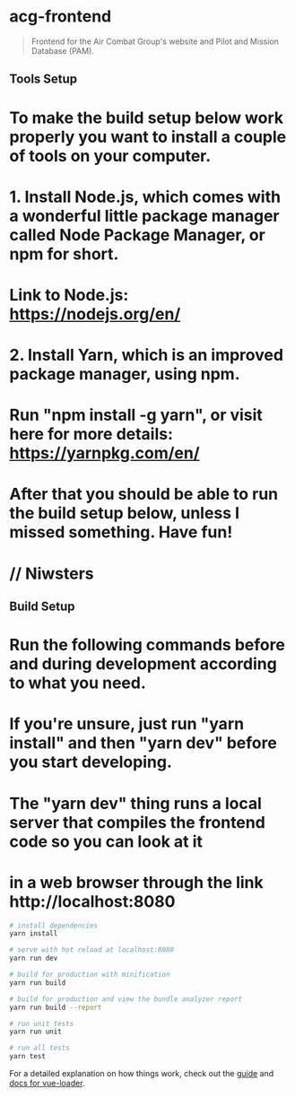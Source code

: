 # acg-frontend

> Frontend for the Air Combat Group's website and Pilot and Mission Database (PAM).

## Tools Setup

# To make the build setup below work properly you want to install a couple of tools on your computer.

# 1. Install Node.js, which comes with a wonderful little package manager called Node Package Manager, or npm for short.
#    Link to Node.js: https://nodejs.org/en/
# 2. Install Yarn, which is an improved package manager, using npm. 
#    Run "npm install -g yarn", or visit here for more details: https://yarnpkg.com/en/

# After that you should be able to run the build setup below, unless I missed something. Have fun!
# // Niwsters

## Build Setup

# Run the following commands before and during development according to what you need.
# If you're unsure, just run "yarn install" and then "yarn dev" before you start developing.
# The "yarn dev" thing runs a local server that compiles the frontend code so you can look at it
# in a web browser through the link http://localhost:8080

``` bash
# install dependencies
yarn install

# serve with hot reload at localhost:8080
yarn run dev

# build for production with minification
yarn run build

# build for production and view the bundle analyzer report
yarn run build --report

# run unit tests
yarn run unit

# run all tests
yarn test
```

For a detailed explanation on how things work, check out the [guide](http://vuejs-templates.github.io/webpack/) and [docs for vue-loader](http://vuejs.github.io/vue-loader).
